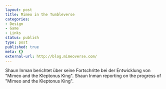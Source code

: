 ```yaml
---
layout: post
title: Mimeo in the Tumbleverse
categories:
- Design
- Game
- Links
status: publish
type: post
published: true
meta: {}
external-url: http://blog.mimeoverse.com/
---
```

Shaun Inman berichtet über seine Fortschritte bei der Entwicklung von "Mimeo and the Kleptonus King".
<span class="en">Shaun Inman reporting on the progress of "Mimeo and the Kleptonus King".</span>

